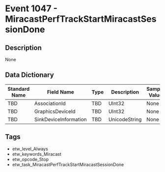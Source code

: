 # Event 1047 - MiracastPerfTrackStartMiracastSessionDone

## Description
None

## Data Dictionary
|Standard Name|Field Name|Type|Description|Sample Value|
|---|---|---|---|---|
|TBD|AssociationId|TBD|UInt32|None|None|
|TBD|GraphicsDeviceId|TBD|UInt32|None|None|
|TBD|SinkDeviceInformation|TBD|UnicodeString|None|None|

## Tags
* etw_level_Always
* etw_keywords_Miracast
* etw_opcode_Stop
* etw_task_MiracastPerfTrackStartMiracastSessionDone